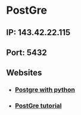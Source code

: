 # PostGre

## IP: 143.42.22.115
## Port: 5432


## Websites

- ### [Postgre with python](https://www.postgresqltutorial.com/postgresql-python/)

- ### [PostGre tutorial](https://www.postgresguide.com/utilities/psql/)